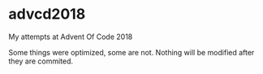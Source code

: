 # advcd2018
My attempts at Advent Of Code 2018

Some things were optimized, some are not. Nothing will be modified after they are commited.
